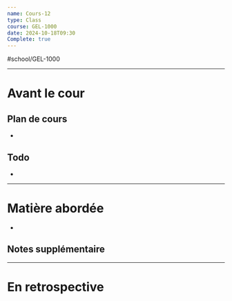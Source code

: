 ```yaml
---
name: Cours-12
type: Class
course: GEL-1000
date: 2024-10-18T09:30
Complete: true
---
```

#school/GEL-1000  
*** 
# Avant le cour
## Plan de cours
- 

## Todo
- 

---
# Matière abordée

- 

## Notes supplémentaire


---
# En retrospective